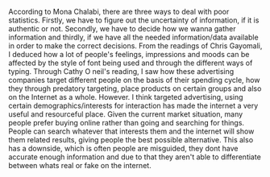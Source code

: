 According to Mona Chalabi, there are three ways to deal with poor statistics. Firstly, we have to figure out the uncertainty of information, if it is authentic or not. Secondly, we have to decide how we wanna gather information and thirdly, if we have all the needed information/data available in order to make the correct decisions. From the readings of Chris Gayomali, I deduced how a lot of people's feelings, impressions and moods can be affected by the style of font being used and through the different ways of typing. Through Cathy O neil's reading, I saw how these advertising companies target different people on the basis of their spending cycle, how they through predatory targeting, place products on certain groups and also on the Internet as a whole. 
However. I think targeted advertising, using certain demographics/interests for interaction has made the internet a very useful and resourceful place. Given the current market situation, many people prefer buying online rather than going and searching for things. People can search whatever that interests them and the internet will show them related results, giving people the best possible alternative. This also has a downside, which is often people are misguided, they dont have accurate enough information and due to that they aren't able to differentiate between whats real or fake on the internet. 
